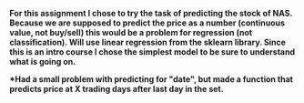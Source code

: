 
<b>For this assignment I chose to try the task of predicting the stock of NAS.
  Because we are supposed to predict the price as a number (continuous value, not buy/sell) this would be a problem for regression (not classification).
  Will use linear regression from the sklearn library. Since this is an intro course I chose the simplest model to be sure to understand what is going on.
  
  *Had a small problem with predicting for "date", but made a function that predicts price at X trading days after last day in the set.
 </b>
